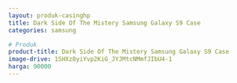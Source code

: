 ```yaml
---
layout: produk-casinghp
title: Dark Side Of The Mistery Samsung Galaxy S9 Case
categories: samsung

# Produk
product-title: Dark Side Of The Mistery Samsung Galaxy S9 Case
image-drive: 1SHXz8yiYvp2KiG_JYJMtcNMmfJIbU4-1
harga: 90000
---
```

